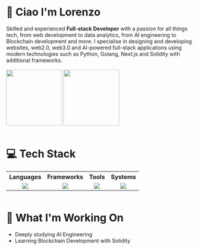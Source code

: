 <div align="left">  
  <h1>👋 Ciao I'm Lorenzo </h1>
</div>
Skilled and experienced <span><b>Full-stack Developer</b></span> with a passion for all things tech, from web development to data analytics, from AI engineering to Blockchain development and more. I specialise in designing and developing websites, web2.0, web3.0 and AI-powered full-stack applications using modern technologies such as Python, Golang, Next.js and Solidity with additional frameworks.
<br>
<br>
<div align="left">
    <img align="center" height=150 src="https://github-readme-stats.vercel.app/api?username=Desk888&hide=contribs,prs&show_icons=true&rank_icon=github&theme=ocean_dark" />
    <img align="center" height=150 src="https://github-readme-stats.vercel.app/api/top-langs/?username=Desk888&langs_count=8&layout=compact&theme=ocean_dark" />
</div>
<br>
<div align="left">
  <h1> 💻 Tech Stack</h1>
  <table style="margin: auto;">
    <tr>
      <th>Languages</th>
      <th>Frameworks</th>
      <th>Tools</th>
      <th>Systems</th>
    </tr>
    <tr>
      <td valign="top">
        <div align="center">
          <a href="https://github.com/Desk888?tab=repositories">
            <img src="https://go-skill-icons.vercel.app/api/icons?i=py,typescript,go,c,html,css,bash,solidity&perline=3&titles=true" />
          </a>
        </div>
      </td>
      <td valign="top">
        <div align="center">
          <a href="https://github.com/Desk888?tab=repositories">
            <img src="https://go-skill-icons.vercel.app/api/icons?i=react,next,nodejs,svelte,fastapi,django,flask,gin,langchain&perline=3&titles=true" />
          </a>
        </div>
      </td>
      <td valign="top">
        <div align="center">
          <a href="https://github.com/Desk888?tab=repositories">
            <img src="https://go-skill-icons.vercel.app/api/icons?i=vscode,obsidian,git,postgres,redis,mysql,supabase,mongodb,chatgpt,hardhat,remix,pinecone&perline=3&titles=true" />
          </a>
        </div>
      </td>
      <td valign="top">
        <div align="center">
          <a href="https://github.com/Desk888?tab=repositories">
            <img src="https://go-skill-icons.vercel.app/api/icons?i=windows,linux,apple,aws,gcp,ubuntu,docker,kubernetes,terraform,vercel,netlify&perline=3&titles=true" />
          </a>
        </div>
      </td>
    </tr>
  </table>
</div>
<br>
<div align="left">
  <h1> 🚀 What I'm Working On</h1>
  <ul>
    <li>Deeply studying AI Engineering</li>
    <li>Learning Blockchain Development with Solidity</li>
  </ul>
</div>

